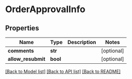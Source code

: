 # OrderApprovalInfo

## Properties
Name | Type | Description | Notes
------------ | ------------- | ------------- | -------------
**comments** | **str** |  | [optional] 
**allow_resubmit** | **bool** |  | [optional] 

[[Back to Model list]](../README.md#documentation-for-models) [[Back to API list]](../README.md#documentation-for-api-endpoints) [[Back to README]](../README.md)


